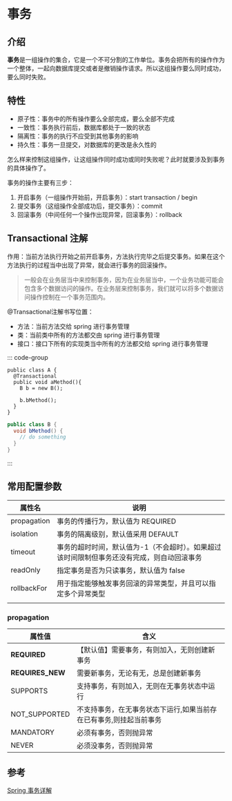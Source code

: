 # 事务

## 介绍

**事务**是一组操作的集合，它是一个不可分割的工作单位。事务会把所有的操作作为一个整体，一起向数据库提交或者是撤销操作请求。所以这组操作要么同时成功，要么同时失败。

## 特性

- 原子性：事务中的所有操作要么全部完成，要么全部不完成
- 一致性：事务执行前后，数据库都处于一致的状态
- 隔离性：事务的执行不应受到其他事务的影响
- 持久性：事务一旦提交，对数据库的更改是永久性的

怎么样来控制这组操作，让这组操作同时成功或同时失败呢？此时就要涉及到事务的具体操作了。

事务的操作主要有三步：

1. 开启事务（一组操作开始前，开启事务）：start transaction / begin
2. 提交事务（这组操作全部成功后，提交事务）：commit
3. 回滚事务（中间任何一个操作出现异常，回滚事务）：rollback

## Transactional 注解

作用：当前方法执行开始之前开启事务，方法执行完毕之后提交事务。如果在这个方法执行的过程当中出现了异常，就会进行事务的回滚操作。

> 一般会在业务层当中来控制事务，因为在业务层当中，一个业务功能可能会包含多个数据访问的操作。在业务层来控制事务，我们就可以将多个数据访问操作控制在一个事务范围内。

@Transactional注解书写位置：

- 方法：当前方法交给 spring 进行事务管理
- 类：当前类中所有的方法都交由 spring 进行事务管理
- 接口：接口下所有的实现类当中所有的方法都交给 spring 进行事务管理

::: code-group

```java{2,3} [A]
public class A {
  @Transactional
  public void aMethod(){
    B b = new B();

    b.bMethod();
  }
}
```

```java [B]
public class B {
  void bMethod() {
    // do something
  }
}
```

:::

## 常用配置参数

| 属性名      | 说明                                                                                       |
| ----------- | ------------------------------------------------------------------------------------------ |
| propagation | 事务的传播行为，默认值为 REQUIRED                                                          |
| isolation   | 事务的隔离级别，默认值采用 DEFAULT                                                         |
| timeout     | 事务的超时时间，默认值为-1（不会超时）。如果超过该时间限制但事务还没有完成，则自动回滚事务 |
| readOnly    | 指定事务是否为只读事务，默认值为 false                                                     |
| rollbackFor | 用于指定能够触发事务回滚的异常类型，并且可以指定多个异常类型                               |
|             |

### propagation

| **属性值**       | **含义**                                                           |
| ---------------- | ------------------------------------------------------------------ |
| **REQUIRED**     | 【默认值】需要事务，有则加入，无则创建新事务                       |
| **REQUIRES_NEW** | 需要新事务，无论有无，总是创建新事务                               |
| SUPPORTS         | 支持事务，有则加入，无则在无事务状态中运行                         |
| NOT_SUPPORTED    | 不支持事务，在无事务状态下运行,如果当前存在已有事务,则挂起当前事务 |
| MANDATORY        | 必须有事务，否则抛异常                                             |
| NEVER            | 必须没事务，否则抛异常                                             |

## 参考

[Spring 事务详解](https://javaguide.cn/system-design/framework/spring/spring-transaction.html)
